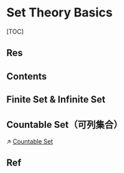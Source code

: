 # Set Theory Basics

[TOC]



## Res


## Contents



## Finite Set & Infinite Set



## Countable Set（可列集合）



↗ [Countable Set](Countable%20Set.md)



## Ref

